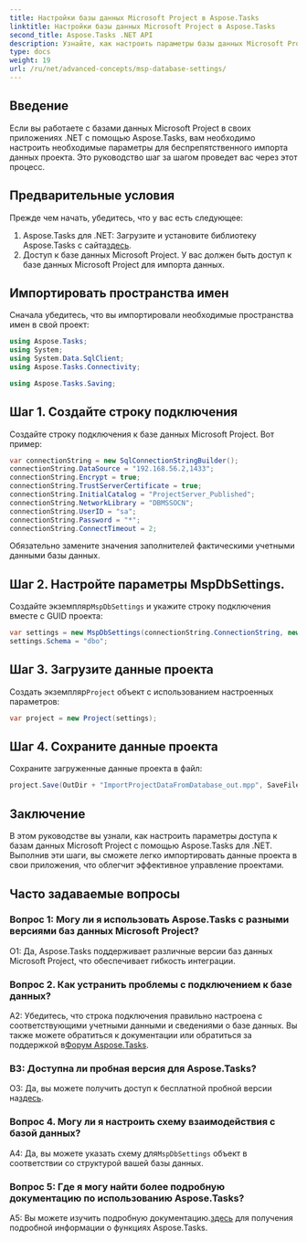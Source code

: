 ```yaml
---
title: Настройки базы данных Microsoft Project в Aspose.Tasks
linktitle: Настройки базы данных Microsoft Project в Aspose.Tasks
second_title: Aspose.Tasks .NET API
description: Узнайте, как настроить параметры базы данных Microsoft Project с помощью Aspose.Tasks для плавной интеграции с приложениями .NET.
type: docs
weight: 19
url: /ru/net/advanced-concepts/msp-database-settings/
---
```

## Введение

Если вы работаете с базами данных Microsoft Project в своих приложениях .NET с помощью Aspose.Tasks, вам необходимо настроить необходимые параметры для беспрепятственного импорта данных проекта. Это руководство шаг за шагом проведет вас через этот процесс.

## Предварительные условия

Прежде чем начать, убедитесь, что у вас есть следующее:

1.  Aspose.Tasks для .NET: Загрузите и установите библиотеку Aspose.Tasks с сайта[здесь](https://releases.aspose.com/tasks/net/).
2. Доступ к базе данных Microsoft Project. У вас должен быть доступ к базе данных Microsoft Project для импорта данных.

## Импортировать пространства имен

Сначала убедитесь, что вы импортировали необходимые пространства имен в свой проект:

```csharp
using Aspose.Tasks;
using System;
using System.Data.SqlClient;
using Aspose.Tasks.Connectivity;

using Aspose.Tasks.Saving;
```

## Шаг 1. Создайте строку подключения

Создайте строку подключения к базе данных Microsoft Project. Вот пример:

```csharp
var connectionString = new SqlConnectionStringBuilder();
connectionString.DataSource = "192.168.56.2,1433";
connectionString.Encrypt = true;
connectionString.TrustServerCertificate = true;
connectionString.InitialCatalog = "ProjectServer_Published";
connectionString.NetworkLibrary = "DBMSSOCN";
connectionString.UserID = "sa";
connectionString.Password = "*";
connectionString.ConnectTimeout = 2;
```

Обязательно замените значения заполнителей фактическими учетными данными базы данных.

## Шаг 2. Настройте параметры MspDbSettings.

 Создайте экземпляр`MspDbSettings` и укажите строку подключения вместе с GUID проекта:

```csharp
var settings = new MspDbSettings(connectionString.ConnectionString, new Guid("E6426C44-D6CB-4B9C-AF16-48910ACE0F54"));
settings.Schema = "dbo";
```

## Шаг 3. Загрузите данные проекта

 Создать экземпляр`Project` объект с использованием настроенных параметров:

```csharp
var project = new Project(settings);
```

## Шаг 4. Сохраните данные проекта

Сохраните загруженные данные проекта в файл:

```csharp
project.Save(OutDir + "ImportProjectDataFromDatabase_out.mpp", SaveFileFormat.Mpp);
```

## Заключение

В этом руководстве вы узнали, как настроить параметры доступа к базам данных Microsoft Project с помощью Aspose.Tasks для .NET. Выполнив эти шаги, вы сможете легко импортировать данные проекта в свои приложения, что облегчит эффективное управление проектами.

## Часто задаваемые вопросы

### Вопрос 1: Могу ли я использовать Aspose.Tasks с разными версиями баз данных Microsoft Project?

О1: Да, Aspose.Tasks поддерживает различные версии баз данных Microsoft Project, что обеспечивает гибкость интеграции.

### Вопрос 2. Как устранить проблемы с подключением к базе данных?

A2: Убедитесь, что строка подключения правильно настроена с соответствующими учетными данными и сведениями о базе данных. Вы также можете обратиться к документации или обратиться за поддержкой в[Форум Aspose.Tasks](https://forum.aspose.com/c/tasks/15).

### В3: Доступна ли пробная версия для Aspose.Tasks?

 О3: Да, вы можете получить доступ к бесплатной пробной версии на[здесь](https://releases.aspose.com/).

### Вопрос 4. Могу ли я настроить схему взаимодействия с базой данных?

 A4: Да, вы можете указать схему для`MspDbSettings` объект в соответствии со структурой вашей базы данных.

### Вопрос 5: Где я могу найти более подробную документацию по использованию Aspose.Tasks?

 A5: Вы можете изучить подробную документацию.[здесь](https://reference.aspose.com/tasks/net/) для получения подробной информации о функциях Aspose.Tasks.